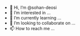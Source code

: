 - 👋 Hi, I’m @sohan-deosi
- 👀 I’m interested in ...
- 🌱 I’m currently learning ...
- 💞️ I’m looking to collaborate on ...
- 📫 How to reach me ...

<!---
sohan-deosi/sohan-deosi is a ✨ special ✨ repository because its `README.md` (this file) appears on your GitHub profile.
You can click the Preview link to take a look at your changes.
--->
